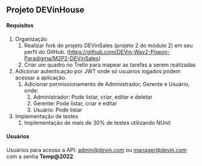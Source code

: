 ## Projeto DEVinHouse

#### Requisitos

1. Organização
    1. Realizar fork do projeto DEVinSales (projeto 2 do módulo 2) em seu perfil do GitHub. (https://github.com/DEVin-Way2-Pixeon-Paradigma/M2P2-DEVinSales)
    2. Criar um quadro no Trello para mapear as tarefas a serem realizadas
2. Adicionar autenticação por JWT onde só usuários logados podem acessar a aplicação.
    1. Adicionar permissionamento de Administrador, Gerente e Usuário, onde:
        1. Administrador: Pode listar, criar, editar e deletar
        2. Gerente: Pode listar, criar e editar
        3. Usuário: Pode listar
3. Implementação de testes
    1. Implementação de mais de 30% de testes utilizando NUnit

#### Usuários

Usuários para acesso a API: admin@devin.com ou manager@devin.com com a senha **Temp@2022**.

